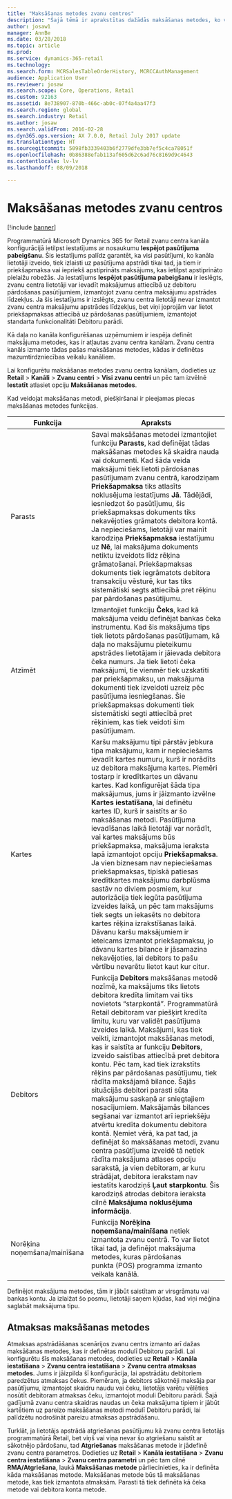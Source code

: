 ```yaml
---
title: "Maksāšanas metodes zvanu centros"
description: "Šajā tēmā ir aprakstītas dažādās maksāšanas metodes, ko varat izmantot zvanu centrā programmatūrā Microsoft Dynamics 365 for Retail."
author: josaw1
manager: AnnBe
ms.date: 03/28/2018
ms.topic: article
ms.prod: 
ms.service: dynamics-365-retail
ms.technology: 
ms.search.form: MCRSalesTableOrderHistory, MCRCCAuthManagement
audience: Application User
ms.reviewer: josaw
ms.search.scope: Core, Operations, Retail
ms.custom: 92163
ms.assetid: 8e738907-870b-466c-ab0c-07f4a4aa47f3
ms.search.region: global
ms.search.industry: Retail
ms.author: josaw
ms.search.validFrom: 2016-02-28
ms.dyn365.ops.version: AX 7.0.0, Retail July 2017 update
ms.translationtype: HT
ms.sourcegitcommit: 5098fb3339403b6f2779dfe3bb7ef5c4ca78051f
ms.openlocfilehash: 0b86388efab113af605d62c6ad76c8169d9c4643
ms.contentlocale: lv-lv
ms.lasthandoff: 08/09/2018

---
```


# <a name="payment-methods-in-call-centers"></a>Maksāšanas metodes zvanu centros

[!include [banner](includes/banner.md)]

Programmatūrā Microsoft Dynamics 365 for Retail zvanu centra kanāla konfigurācijā ietilpst iestatījums ar nosaukumu **Iespējot pasūtījuma pabeigšanu**. Šis iestatījums palīdz garantēt, ka visi pasūtījumi, ko kanāla lietotāji izveido, tiek izlaisti uz pasūtījuma apstrādi tikai tad, ja tiem ir priekšapmaksa vai iepriekš apstiprināts maksājums, kas ietilpst apstiprināto pielaižu robežās. Ja iestatījums **Iespējot pasūtījuma pabeigšanu** ir ieslēgts, zvanu centra lietotāji var ievadīt maksājumus attiecībā uz debitoru pārdošanas pasūtījumiem, izmantojot zvanu centra maksājumu apstrādes līdzekļus. Ja šis iestatījums ir izslēgts, zvanu centra lietotāji nevar izmantot zvanu centra maksājumu apstrādes līdzekļus, bet viņi joprojām var lietot priekšapmaksas attiecībā uz pārdošanas pasūtījumiem, izmantojot standarta funkcionalitāti Debitoru parādi.

Kā daļa no kanāla konfigurēšanas uzņēmumiem ir iespēja definēt maksājuma metodes, kas ir atļautas zvanu centra kanālam. Zvanu centra kanāls izmanto tādas pašas maksāšanas metodes, kādas ir definētas mazumtirdzniecības veikalu kanāliem.

Lai konfigurētu maksāšanas metodes zvanu centra kanālam, dodieties uz **Retail** \> **Kanāli** \> **Zvanu centri** \> **Visi zvanu centri** un pēc tam izvēlnē **Iestatīt** atlasiet opciju **Maksāšanas metodes**.

Kad veidojat maksāšanas metodi, piešķiršanai ir pieejamas piecas maksāšanas metodes funkcijas.

| Funkcija            | Apraksts |
|---------------------|-------------|
| Parasts              | Savai maksāšanas metodei izmantojiet funkciju **Parasts**, kad definējat tādas maksāšanas metodes kā skaidra nauda vai dokumenti. Kad šāda veida maksājumi tiek lietoti pārdošanas pasūtījumam zvanu centrā, karodziņam **Priekšapmaksa** tiks atlasīts noklusējuma iestatījums **Jā**. Tādējādi, iesniedzot šo pasūtījumu, šis priekšapmaksas dokuments tiks nekavējoties grāmatots debitora kontā. Ja nepieciešams, lietotāji var mainīt karodziņa **Priekšapmaksa** iestatījumu uz **Nē**, lai maksājuma dokuments netiktu izveidots līdz rēķina grāmatošanai. Priekšapmaksas dokuments tiek iegrāmatots debitora transakciju vēsturē, kur tas tiks sistemātiski segts attiecībā pret rēķinu par pārdošanas pasūtījumu. |
| Atzīmēt               | Izmantojiet funkciju **Čeks**, kad kā maksājuma veidu definējat bankas čeka instrumentu. Kad šis maksājuma tips tiek lietots pārdošanas pasūtījumam, kā daļa no maksājumu pieteikumu apstrādes lietotājam ir jāievada debitora čeka numurs. Ja tiek lietoti čeka maksājumi, tie vienmēr tiek uzskatīti par priekšapmaksu, un maksājuma dokumenti tiek izveidoti uzreiz pēc pasūtījuma iesniegšanas. Šie priekšapmaksas dokumenti tiek sistemātiski segti attiecībā pret rēķiniem, kas tiek veidoti šim pasūtījumam. |
| Kartes               | Karšu maksājumu tipi pārstāv jebkura tipa maksājumu, kam ir nepieciešams ievadīt kartes numuru, kurš ir norādīts uz debitora maksājuma kartes. Piemēri tostarp ir kredītkartes un dāvanu kartes. Kad konfigurējat šāda tipa maksājumus, jums ir jāizmanto izvēlne **Kartes iestatīšana**, lai definētu kartes ID, kurš ir saistīts ar šo maksāšanas metodi. Pasūtījuma ievadīšanas laikā lietotāji var norādīt, vai kartes maksājums būs priekšapmaksa, maksājuma ieraksta lapā izmantojot opciju **Priekšapmaksa**. Ja vien biznesam nav nepieciešamas priekšapmaksas, tipiskā patiesas kredītkartes maksājumu darbplūsma sastāv no diviem posmiem, kur autorizācija tiek iegūta pasūtījuma izveides laikā, un pēc tam maksājums tiek segts un iekasēts no debitora kartes rēķina izrakstīšanas laikā. Dāvanu karšu maksājumiem ir ieteicams izmantot priekšapmaksu, jo dāvanu kartes bilance ir jāsamazina nekavējoties, lai debitors to pašu vērtību nevarētu lietot kaut kur citur. |
| Debitors            | Funkcija **Debitors** maksāšanas metodē nozīmē, ka maksājums tiks lietots debitora kredīta limitam vai tiks novietots “starpkontā”. Programmatūrā Retail debitoram var piešķirt kredīta limitu, kuru var validēt pasūtījuma izveides laikā. Maksājumi, kas tiek veikti, izmantojot maksāšanas metodi, kas ir saistīta ar funkciju **Debitors**, izveido saistības attiecībā pret debitora kontu. Pēc tam, kad tiek izrakstīts rēķins par pārdošanas pasūtījumu, tiek rādīta maksājamā bilance. Šajās situācijās debitori parasti sūta maksājumu saskaņā ar sniegtajiem nosacījumiem. Maksājamās bilances segšanai var izmantot arī iepriekšēju atvērtu kredīta dokumentu debitora kontā. Ņemiet vērā, ka pat tad, ja definējat šo maksāšanas metodi, zvanu centra pasūtījuma izveidē tā netiek rādīta maksājuma atlases opciju sarakstā, ja vien debitoram, ar kuru strādājat, debitora ierakstam nav iestatīts karodziņš **Ļaut starpkontu**. Šis karodziņš atrodas debitora ieraksta cilnē **Maksājuma noklusējuma informācija**. |
| Norēķina noņemšana/mainīšana | Funkcija **Norēķina noņemšana/mainīšana** netiek izmantota zvanu centrā. To var lietot tikai tad, ja definējot maksājuma metodes, kuras pārdošanas punkta (POS) programma izmanto veikala kanālā. |

Definējot maksājuma metodes, tām ir jābūt saistītam ar virsgrāmatu vai bankas kontu. Ja izlaižat šo posmu, lietotāji saņem kļūdas, kad viņi mēģina saglabāt maksājuma tipu.

## <a name="refund-payment-methods"></a>Atmaksas maksāšanas metodes

Atmaksas apstrādāšanas scenārijos zvanu centrs izmanto arī dažas maksāšanas metodes, kas ir definētas modulī Debitoru parādi. Lai konfigurētu šīs maksāšanas metodes, dodieties uz **Retail** \> **Kanāla iestatīšana** \> **Zvanu centra iestatīšana** \> **Zvanu centra atmaksas metodes**. Jums ir jāizpilda šī konfigurācija, lai apstrādātu debitoriem paredzētus atmaksas čekus. Piemēram, ja debitors sākotnēji maksāja par pasūtījumu, izmantojot skaidru naudu vai čeku, lietotājs varētu vēlēties nosūtīt debitoram atmaksas čeku, izmantojot moduli Debitoru parādi. Šajā gadījumā zvanu centra skaidras naudas un čeka maksājuma tipiem ir jābūt kartētiem uz pareizo maksāšanas metodi modulī Debitoru parādi, lai palīdzētu nodrošināt pareizu atmaksas apstrādāšanu.

Turklāt, ja lietotājs apstrādā atgriešanas pasūtījumu kā zvanu centra lietotājs programmatūrā Retail, bet viņš vai viņa nevar šo atgriešanu saistīt ar sākotnējo pārdošanu, tad **Atgriešanas** maksāšanas metode ir jādefinē zvanu centra parametros. Dodieties uz **Retail** \> **Kanāla iestatīšana** \> **Zvanu centra iestatīšana** \> **Zvanu centra parametri** un pēc tam cilnē **RMA/Atgriešana**, laukā **Maksāšanas metode** pārliecinieties, ka ir definēta kāda maksāšanas metode. Maksāšanas metode būs tā maksāšanas metode, kas tiek izmantota atmaksām. Parasti tā tiek definēta kā čeka metode vai debitora konta metode.

